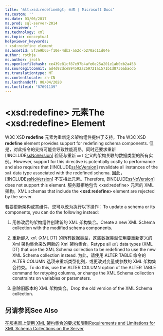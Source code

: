 ```yaml
---
title: '&lt;xsd:redefine&gt; 元素 | Microsoft Docs'
ms.custom: ''
ms.date: 03/06/2017
ms.prod: sql-server-2014
ms.reviewer: ''
ms.technology: xml
ms.topic: conceptual
helpviewer_keywords:
- xsd:redefine element
ms.assetid: 5f3e9b65-f10e-4db2-a62c-b270ac11d04e
author: rothja
ms.author: jroth
ms.openlocfilehash: ce439e81cf87e97b4afe6e25a201e1ab0cb2a458
ms.sourcegitcommit: ad4d92dce894592a259721a1571b1d8736abacdb
ms.translationtype: MT
ms.contentlocale: zh-CN
ms.lasthandoff: 08/04/2020
ms.locfileid: "87691139"
---
```

# <a name="the-ltxsdredefinegt-element"></a><span data-ttu-id="7447c-102">&lt;xsd:redefine&gt; 元素</span><span class="sxs-lookup"><span data-stu-id="7447c-102">The &lt;xsd:redefine&gt; Element</span></span>
  <span data-ttu-id="7447c-103">W3C XSD **redefine** 元素为重新定义架构组件提供了支持。</span><span class="sxs-lookup"><span data-stu-id="7447c-103">The W3C XSD **redefine** element provides support for redefining schema components.</span></span> <span data-ttu-id="7447c-104">但是，对此指令的支持可能会导致性能高昂，同时还要求重新 [!INCLUDE[ssNoVersion](../../includes/ssnoversion-md.md)] 验证与重新 `xml` 定义的架构关联的数据类型的所有实例。</span><span class="sxs-lookup"><span data-stu-id="7447c-104">However, support for this directive is potentially costly to performance and also requires that [!INCLUDE[ssNoVersion](../../includes/ssnoversion-md.md)] revalidate all instances of the `xml` data type associated with the redefined schema.</span></span> <span data-ttu-id="7447c-105">因此， [!INCLUDE[ssNoVersion](../../includes/ssnoversion-md.md)] 不支持此元素。</span><span class="sxs-lookup"><span data-stu-id="7447c-105">Therefore, [!INCLUDE[ssNoVersion](../../includes/ssnoversion-md.md)] does not support this element.</span></span> <span data-ttu-id="7447c-106">服务器拒绝包含 \<xsd:redefine> 元素的 XML 架构。</span><span class="sxs-lookup"><span data-stu-id="7447c-106">XML schemas that include the **\<xsd:redefine>** element are rejected by the server.</span></span>  
  
 <span data-ttu-id="7447c-107">若要更新架构或其组件，您可以改为执行以下操作：</span><span class="sxs-lookup"><span data-stu-id="7447c-107">To update a schema or its components, you can do the following instead:</span></span>  
  
1.  <span data-ttu-id="7447c-108">用修改后的架构组件创建新的 XML 架构集合。</span><span class="sxs-lookup"><span data-stu-id="7447c-108">Create a new XML Schema collection with the modified schema components.</span></span>  
  
2.  <span data-ttu-id="7447c-109">重新键入 `xml` (XML DT) 的所有数据类型，这些数据类型使用要重新定义的 Xml 架构集合来改用新的 Xml 架构集合。</span><span class="sxs-lookup"><span data-stu-id="7447c-109">Retype all `xml` data types (XML DT) that use the XML Schema collection to be redefined to use the new XML Schema collection instead.</span></span> <span data-ttu-id="7447c-110">为此，请使用 ALTER TABLE 命令的 ALTER COLUMN 选项来重新类型化列，或更改对变量或参数的 XML 架构集合约束。</span><span class="sxs-lookup"><span data-stu-id="7447c-110">To do this, use the ALTER COLUMN option of the ALTER TABLE command for retyping columns, or change the XML Schema collection constraints on variables or parameters.</span></span>  
  
3.  <span data-ttu-id="7447c-111">删除旧版本的 XML 架构集合。</span><span class="sxs-lookup"><span data-stu-id="7447c-111">Drop the old version of the XML Schema collection.</span></span>  
  
## <a name="see-also"></a><span data-ttu-id="7447c-112">另请参阅</span><span class="sxs-lookup"><span data-stu-id="7447c-112">See Also</span></span>  
 [<span data-ttu-id="7447c-113">在服务器上使用 XML 架构集合的要求和限制</span><span class="sxs-lookup"><span data-stu-id="7447c-113">Requirements and Limitations for XML Schema Collections on the Server</span></span>](requirements-and-limitations-for-xml-schema-collections-on-the-server.md)  
  
  
